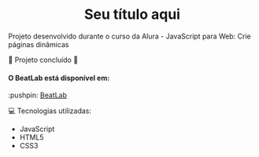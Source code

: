 <h1 align="center"> Seu título aqui </h1>
Projeto desenvolvido durante o curso da Alura - JavaScript para Web: Crie páginas dinâmicas

:construction: Projeto concluído :construction:

<h4> O BeatLab está disponível em: </h4>
:pushpin: <a href="https://beat-lab-alpha.vercel.app/" target="_blank">BeatLab</a>
<br>

:computer: Tecnologias utilizadas: 
<ul>
<li>JavaScript</li>
<li>HTML5</li>
<li>CSS3</li>
</ul>
